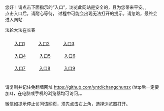 您好！请点击下面指示的“入口”，浏览此网站是安全的，且为您带来平安。。 <br/>
点击入口后，请耐心等待， 过程中可能会出现无法打开的提示，请忽略，最终会进入网站. </br>

法轮大法在长春<br/>
<div style="padding:10px"><a style="margin:20px" target="_blank" href="https://dhb2jkt3hdzxp.cloudfront.net/2Qpsp?hlxzcb" id="ccLink1" rel="nofollow">入口1</a> <a target="_blank" style="margin:20px" href="https://dzw4hx5f018ou.cloudfront.net/2Qpsp?ypuixwqy" id="ccLink2" rel="nofollow">入口2</a> <a style="margin:20px" target="_blank" href="https://d1ju35kcubokd3.cloudfront.net/2Qpsp?krvsz" id="ccLink3" rel="nofollow">入口3</a></div>

<div style="padding:10px" ><a style="margin:20px" target="_blank" href="https://dhb2jkt3hdzxp.cloudfront.net/2Qpsp?hlxzcb" id="ccLink4" rel="nofollow">入口4</a> <a style="margin:20px" href="https://dzw4hx5f018ou.cloudfront.net/2Qpsp?ypuixwqy" target="_blank" id="ccLink5" rel="nofollow">入口5</a> <a style="margin:20px" href="https://d1ju35kcubokd3.cloudfront.net/2Qpsp?krvsz" target="_blank" id="ccLink6" rel="nofollow">入口6</a></div>

<div style="padding:10px"><a style="margin:20px" target="_blank" href="https://dhb2jkt3hdzxp.cloudfront.net/2Qpsp?hlxzcb" id="ccLink7" rel="nofollow">入口7</a> <a style="margin:20px" href="https://dzw4hx5f018ou.cloudfront.net/2Qpsp?ypuixwqy" target="_blank" id="ccLink8" rel="nofollow">入口8</a> <a style="margin:20px" target="_blank" href="https://d1ju35kcubokd3.cloudfront.net/2Qpsp?krvsz" id="ccLink9" rel="nofollow">入口9</a></div>

<br/>



请复制并记住免翻墙网址 https://github.com/yntd/changchunzx (http后一定要加s)，在电脑或手机的浏览器均可访问。。<br/>

微信如提示停止访问该网页，须先点击右上角，选择浏览器打开。
